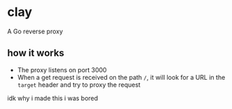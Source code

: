 # clay
A Go reverse proxy

## how it works
- The proxy listens on port 3000
- When a get request is received on the path `/`, it will look for a URL in the `target` header and try to proxy the request

idk why i made this i was bored